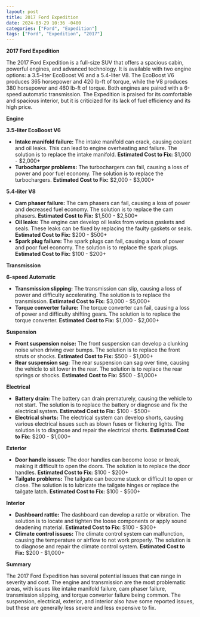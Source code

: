 ```yaml
---
layout: post
title: 2017 Ford Expedition
date: 2024-03-29 10:36 -0400
categories: ["Ford", "Expedition"]
tags: ["Ford", "Expedition", "2017"]
---
```

**2017 Ford Expedition**

The 2017 Ford Expedition is a full-size SUV that offers a spacious cabin, powerful engines, and advanced technology. It is available with two engine options: a 3.5-liter EcoBoost V6 and a 5.4-liter V8. The EcoBoost V6 produces 365 horsepower and 420 lb-ft of torque, while the V8 produces 380 horsepower and 460 lb-ft of torque. Both engines are paired with a 6-speed automatic transmission. The Expedition is praised for its comfortable and spacious interior, but it is criticized for its lack of fuel efficiency and its high price.

**Engine**

**3.5-liter EcoBoost V6**

* **Intake manifold failure:** The intake manifold can crack, causing coolant and oil leaks. This can lead to engine overheating and failure. The solution is to replace the intake manifold. **Estimated Cost to Fix:** $1,000 - $2,000+
* **Turbocharger problems:** The turbochargers can fail, causing a loss of power and poor fuel economy. The solution is to replace the turbochargers. **Estimated Cost to Fix:** $2,000 - $3,000+

**5.4-liter V8**

* **Cam phaser failure:** The cam phasers can fail, causing a loss of power and decreased fuel economy. The solution is to replace the cam phasers. **Estimated Cost to Fix:** $1,500 - $2,500+
* **Oil leaks:** The engine can develop oil leaks from various gaskets and seals. These leaks can be fixed by replacing the faulty gaskets or seals. **Estimated Cost to Fix:** $200 - $500+
* **Spark plug failure:** The spark plugs can fail, causing a loss of power and poor fuel economy. The solution is to replace the spark plugs. **Estimated Cost to Fix:** $100 - $200+

**Transmission**

**6-speed Automatic**

* **Transmission slipping:** The transmission can slip, causing a loss of power and difficulty accelerating. The solution is to replace the transmission. **Estimated Cost to Fix:** $3,000 - $5,000+
* **Torque converter failure:** The torque converter can fail, causing a loss of power and difficulty shifting gears. The solution is to replace the torque converter. **Estimated Cost to Fix:** $1,000 - $2,000+

**Suspension**

* **Front suspension noise:** The front suspension can develop a clunking noise when driving over bumps. The solution is to replace the front struts or shocks. **Estimated Cost to Fix:** $500 - $1,000+
* **Rear suspension sag:** The rear suspension can sag over time, causing the vehicle to sit lower in the rear. The solution is to replace the rear springs or shocks. **Estimated Cost to Fix:** $500 - $1,000+

**Electrical**

* **Battery drain:** The battery can drain prematurely, causing the vehicle to not start. The solution is to replace the battery or diagnose and fix the electrical system. **Estimated Cost to Fix:** $100 - $500+
* **Electrical shorts:** The electrical system can develop shorts, causing various electrical issues such as blown fuses or flickering lights. The solution is to diagnose and repair the electrical shorts. **Estimated Cost to Fix:** $200 - $1,000+

**Exterior**

* **Door handle issues:** The door handles can become loose or break, making it difficult to open the doors. The solution is to replace the door handles. **Estimated Cost to Fix:** $100 - $200+
* **Tailgate problems:** The tailgate can become stuck or difficult to open or close. The solution is to lubricate the tailgate hinges or replace the tailgate latch. **Estimated Cost to Fix:** $100 - $500+

**Interior**

* **Dashboard rattle:** The dashboard can develop a rattle or vibration. The solution is to locate and tighten the loose components or apply sound deadening material. **Estimated Cost to Fix:** $100 - $300+
* **Climate control issues:** The climate control system can malfunction, causing the temperature or airflow to not work properly. The solution is to diagnose and repair the climate control system. **Estimated Cost to Fix:** $200 - $1,000+

**Summary**

The 2017 Ford Expedition has several potential issues that can range in severity and cost. The engine and transmission are the most problematic areas, with issues like intake manifold failure, cam phaser failure, transmission slipping, and torque converter failure being common. The suspension, electrical, exterior, and interior also have some reported issues, but these are generally less severe and less expensive to fix.
